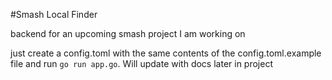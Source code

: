 #Smash Local Finder

backend for an upcoming smash project I am working on


just create a config.toml with the same contents of the config.toml.example file and run  `go run app.go`. Will update with docs later in project